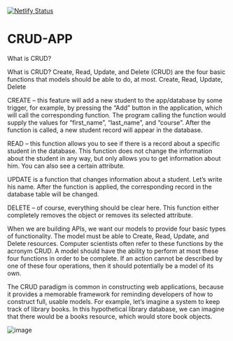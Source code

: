 [![Netlify Status](https://api.netlify.com/api/v1/badges/9292cc7d-e04b-48c1-b494-a1d693c9fcdc/deploy-status)](https://app.netlify.com/sites/crudapp-js/deploys)
# CRUD-APP

What is CRUD?

What is CRUD?
Create, Read, Update, and Delete (CRUD) are the four basic functions that models should be able to do, at most.
Create, Read, Update, Delete

CREATE – this feature will add a new student to the app/database by some trigger, for example, by pressing the “Add” button in the application, which will call the corresponding function. The program calling the function would supply the values ​​for “first_name”, “last_name”, and “course”. After the function is called, a new student record will appear in the database.

READ – this function allows you to see if there is a record about a specific student in the database. This function does not change the information about the student in any way, but only allows you to get information about him. You can also see a certain attribute.

UPDATE is a function that changes information about a student. Let’s write his name. After the function is applied, the corresponding record in the database table will be changed.

DELETE – of course, everything should be clear here. This function either completely removes the object or removes its selected attribute.

When we are building APIs, we want our models to provide four basic types of functionality. The model must be able to Create, Read, Update, and Delete resources. Computer scientists often refer to these functions by the acronym CRUD. A model should have the ability to perform at most these four functions in order to be complete. If an action cannot be described by one of these four operations, then it should potentially be a model of its own.

The CRUD paradigm is common in constructing web applications, because it provides a memorable framework for reminding developers of how to construct full, usable models. For example, let’s imagine a system to keep track of library books. In this hypothetical library database, we can imagine that there would be a books resource, which would store book objects.

![image](https://user-images.githubusercontent.com/60316890/172036548-516d1205-8e49-42c0-ab80-f03f4c660df0.png)
